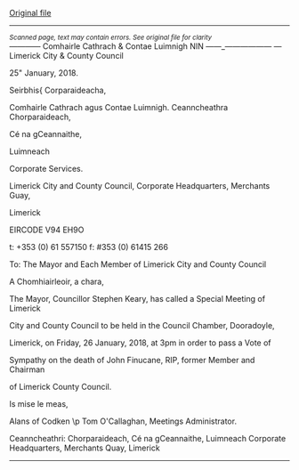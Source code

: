 [Original file](https://www.limerick.ie/sites/default/files/media/documents/2018-01/SPR-MS-0118012518090.pdf)

---
*<small>Scanned page, text may contain errors. See original file for clarity</small>*  
_———_— Comhairle Cathrach
& Contae Luimnigh
NIN ——_——————
— Limerick City
& County Council

25" January, 2018.

Seirbhis{ Corparaideacha,

Comhairle Cathrach agus Contae Luimnigh.
Ceanncheathra Chorparaideach,

Cé na gCeannaithe,

Luimneach

Corporate Services.

Limerick City and County Council,
Corporate Headquarters,
Merchants Guay,

Limerick

EIRCODE V94 EH9O

t: +353 (0) 61 557150
f: #353 (0) 61415 266

To: The Mayor and Each Member of Limerick City and County Council

A Chomhiairleoir, a chara,

The Mayor, Councillor Stephen Keary, has called a Special Meeting of Limerick

City and County Council to be held in the Council Chamber, Dooradoyle,

Limerick, on Friday, 26 January, 2018, at 3pm in order to pass a Vote of

Sympathy on the death of John Finucane, RIP, former Member and Chairman

of Limerick County Council.

Is mise le meas,

Alans of Codken \p
Tom O'Callaghan,
Meetings Administrator.

Ceanncheathri: Chorparaideach, Cé na gCeannaithe, Luimneach
Corporate Headquarters, Merchants Quay, Limerick


---
